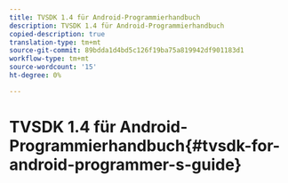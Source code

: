 ```yaml
---
title: TVSDK 1.4 für Android-Programmierhandbuch
description: TVSDK 1.4 für Android-Programmierhandbuch
copied-description: true
translation-type: tm+mt
source-git-commit: 89bdda1d4bd5c126f19ba75a819942df901183d1
workflow-type: tm+mt
source-wordcount: '15'
ht-degree: 0%

---
```



# TVSDK 1.4 für Android-Programmierhandbuch{#tvsdk-for-android-programmer-s-guide}

